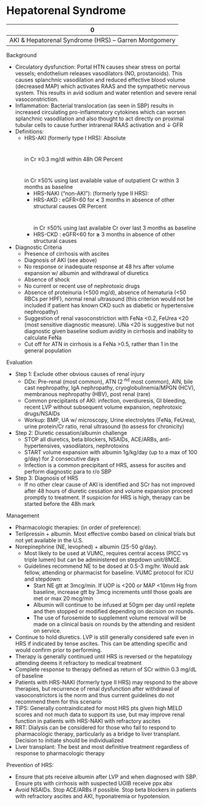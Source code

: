 # Hepatorenal Syndrome
 
| 0                                                    |
|------------------------------------------------------|
| AKI & Hepatorenal Syndrome (HRS) – Garren Montgomery |

Background

-   Circulatory dysfunction: Portal HTN causes shear stress on portal
    vessels; endothelium releases vasodilators (NO, prostanoids). This
    causes splanchnic vasodilation and reduced effective blood volume
    (decreased MAP) which activates RAAS and the sympathetic nervous
    system. This results in avid sodium and water retention and severe
    renal vasoconstriction.
-   Inflammation: Bacterial translocation (as seen in SBP) results in
    increased circulating pro-inflammatory cytokines which can worsen
    splanchnic vasodilation and also thought to act directly on proximal
    tubular cells to cause further intrarenal RAAS activation and
    ↓
    GFR
-   Definitions:
    -   HRS-AKI
        (formerly type I HRS): Absolute
        #
        in Cr ≥0.3 mg/dl within 48h OR Percent
        #
        in Cr ≥50% using last available value of outpatient Cr within 3
        months as baseline
        -   HRS-NAKI
            (“non-AKI”): (formerly type II HRS):
        -   HRS-AKD
            : eGFR\<60 for **\<** 3 months in absence of other
            structural causes OR Percent
            #
            in Cr ≤50% using last available Cr over last 3 months as
            baseline
        -   HRS-CKD
            : eGFR\<60 for **≥** 3 months in absence of other
            structural causes
-   Diagnostic Criteria
    -   Presence of cirrhosis with ascites
    -   Diagnosis of AKI (see above)
    -   No response or inadequate response at 48 hrs after volume
        expansion w/ albumin and withdrawal of diuretics
    -   Absence of shock
    -   No current or recent use of nephrotoxic drugs
    -   Absence of proteinuria (\<500 mg/d), absence of hematuria (\<50
        RBCs per HPF), normal renal ultrasound (this criterion would not
        be included if patient has known CKD such as diabetic or
        hypertensive nephropathy)
    -   Suggestion of renal vasoconstriction with FeNa \<0.2, FeUrea
        \<20 (most sensitive diagnostic measure). UNa \<20 is suggestive
        but not diagnostic given baseline sodium avidity in cirrhosis
        and inability to calculate FeNa
    -   Cut off for ATN in cirrhosis is a FeNa >0.5, rather than 1 in
        the general population

Evaluation

-   Step 1: Exclude other obvious causes of renal injury
    -   DDx: Pre-renal (most common), ATN (2 <sup>nd</sup> most common),
        AIN, bile cast nephropathy, IgA nephropathy,
        cryoglobulinemia/MPGN (HCV), membranous nephropathy (HBV), post
        renal (rare)
    -   Common precipitants of AKI: infection, overdiuresis, GI
        bleeding, recent LVP without subsequent volume expansion,
        nephrotoxic drugs/NSAIDs
    -   Workup: BMP, UA w/ microscopy, Urine electrolytes (FeNa,
        FeUrea), urine protein/Cr ratio, renal ultrasound (to assess for
        chronicity)
-   Step 2: Diuretic cessation/albumin challenge
    -   STOP all diuretics, beta blockers, NSAIDs, ACE/ARBs,
        anti-hypertensives, vasodilators, nephrotoxins
    -   START volume expansion with albumin 1g/kg/day (up to a max of
        100 g/day) for 2 consecutive days
    -   Infection is a common precipitant of HRS, assess for ascites and
        perform diagnostic para to r/o SBP
-   Step
    3: Diagnosis of HRS
    -   If no other clear cause of AKI is identified and SCr has not
        improved after 48 hours of diuretic cessation and volume
        expansion proceed promptly to treatment. If suspicion for HRS is
        high, therapy can be started before the 48h mark

Management

-   Pharmacologic therapies: (in order of preference):
-   Terlipressin + albumin. Most effective combo based on clinical
    trials but not yet available in the U.S.
-   Norepinephrine (NE, levophed) + albumin (25-50 g/day).
    -   Most likely to be used at VUMC, requires central access (PICC vs
        triple lumen) but can be administered on stepdown unit/8MCE.
    -   Guidelines recommend NE to be dosed at 0.5-3 mg/hr. Would ask
        fellow, attending or pharmacist for baseline. VUMC protocol for
        ICU and stepdown:
        -   Start NE gtt at 3mcg/min. If UOP is \<200 or MAP \<10mm Hg
            from baseline, increase gtt by 3mcg increments until those
            goals are met or max 20 mcg/min
        -   Albumin will continue to be infused at 50gm per day until
            replete and then stopped or modified depending on decision
            on rounds.
        -   The use of furosemide to supplement volume removal will be
            made on a clinical basis on rounds by the attending and
            resident on service.
-   Continue to hold diuretics. LVP is still generally considered safe
    even in HRS if indicated by tense ascites. This can be attending
    specific and would confirm prior to performing.
-   Therapy is generally continued until HRS is reversed or the
    hepatology attending deems it refractory to medical treatment
-   Complete response to therapy defined as return of SCr within 0.3
    mg/dL of baseline
-   Patients with HRS-NAKI (formerly type II HRS) may respond to the
    above therapies, but recurrence of renal dysfunction after
    withdrawal of vasoconstrictors is the norm and thus current
    guidelines do not recommend them for this scenario
-   TIPS: Generally contraindicated for most HRS pts given high MELD
    scores and not much data to support its use, but may improve renal
    function in patients with HRS-NAKI with refractory ascites
-   RRT: Dialysis can be considered for those who fail to respond to
    pharmacologic therapy, particularly as a bridge to liver transplant.
    Decision to initiate should be individualized
-   Liver transplant: The best and most definitive treatment regardless
    of response to pharmacologic therapy

Prevention of HRS:

-   Ensure that pts receive albumin after LVP and when diagnosed with
    SBP. Ensure pts with cirrhosis with suspected UGIB receive ppx abx
-   Avoid NSAIDs. Stop ACE/ARBs if possible. Stop beta blockers in
    patients with refractory ascites and AKI, hyponatremia or
    hypotension.
